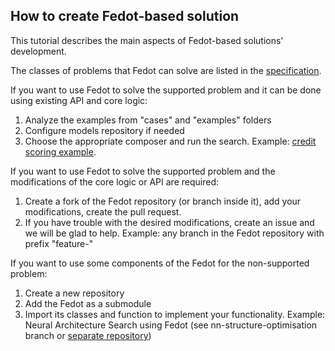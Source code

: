 ## How to create Fedot-based solution

This tutorial describes the main aspects of Fedot-based solutions' development.

The classes of problems that Fedot can solve are listed in the [specification](/FEDOT.Docs/contribution/how-to-embed).

If you want to use Fedot to solve the supported problem and it can be done using existing API and core logic:
1. Analyze the examples from "cases" and "examples" folders
2. Configure models repository if needed
3. Choose the appropriate composer and run the search.
Example: [credit scoring example](https://github.com/nccr-itmo/FEDOT/blob/master/cases/credit_scoring_problem.py).

If you want to use Fedot to solve the supported problem and the modifications of the core logic or API are required:
1. Create a fork of the Fedot repository (or branch inside it), add your modifications, create the pull request.
2. If you have trouble with the desired modifications, create an issue and we will be glad to help. 
Example: any branch in the Fedot repository with prefix "feature-"

If you want to use some components of the Fedot for the non-supported problem:
1. Create a new repository
2. Add the Fedot as a submodule
3. Import its classes and function to implement your functionality.
Example: Neural Architecture Search using Fedot (see nn-structure-optimisation branch or [separate repository](https://github.com/ITMO-NSS-team/nas-fedot))

